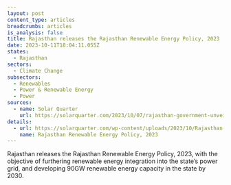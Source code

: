 ```yaml
---
layout: post
content_type: articles
breadcrumbs: articles
is_analysis: false
title: Rajasthan releases the Rajasthan Renewable Energy Policy, 2023
date: 2023-10-11T18:04:11.055Z
states:
  - Rajasthan
sectors:
  - Climate Change
subsectors:
  - Renewables
  - Power & Renewable Energy
  - Power
sources:
  - name: Solar Quarter
    url: https://solarquarter.com/2023/10/07/rajasthan-government-unveils-ambitious-renewable-energy-policy-2023-to-transform-the-states-energy-landscape/
details:
  - url: https://solarquarter.com/wp-content/uploads/2023/10/Rajasthan-Policy-2023.pdf
    name: Rajasthan Renewable Energy Policy, 2023
---
```

Rajasthan releases the Rajasthan Renewable Energy Policy, 2023, with the objective of furthering renewable energy integration into the state’s power grid, and developing 90GW renewable energy capacity in the state by 2030.